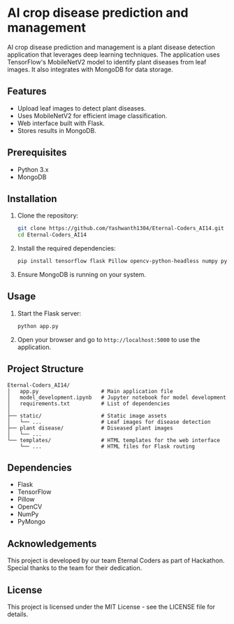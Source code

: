
# AI crop disease prediction and management

AI crop disease prediction and management is a plant disease detection application that leverages deep learning techniques. The application uses TensorFlow's MobileNetV2 model to identify plant diseases from leaf images. It also integrates with MongoDB for data storage.

## Features
- Upload leaf images to detect plant diseases.
- Uses MobileNetV2 for efficient image classification.
- Web interface built with Flask.
- Stores results in MongoDB.

## Prerequisites
- Python 3.x
- MongoDB

## Installation

1. Clone the repository:
    ```bash
    git clone https://github.com/Yashwanth1304/Eternal-Coders_AI14.git
    cd Eternal-Coders_AI14
    ```

2. Install the required dependencies:
    ```bash
    pip install tensorflow flask Pillow opencv-python-headless numpy pymongo
    ```

3. Ensure MongoDB is running on your system.

## Usage

1. Start the Flask server:
    ```bash
    python app.py
    ```

2. Open your browser and go to `http://localhost:5000` to use the application.

## Project Structure
```
Eternal-Coders_AI14/
│   app.py                    # Main application file
│   model_development.ipynb   # Jupyter notebook for model development
│   requirements.txt          # List of dependencies
│
├── static/                   # Static image assets
│   └── ...                   # Leaf images for disease detection
├── plant disease/            # Diseased plant images
│   └── ... 
└── templates/                # HTML templates for the web interface
    └── ...                   # HTML files for Flask routing
```

## Dependencies
- Flask
- TensorFlow
- Pillow
- OpenCV
- NumPy
- PyMongo

## Acknowledgements
This project is developed by our team Eternal Coders as part of Hackathon. Special thanks to the team for their dedication.

## License
This project is licensed under the MIT License - see the LICENSE file for details.
